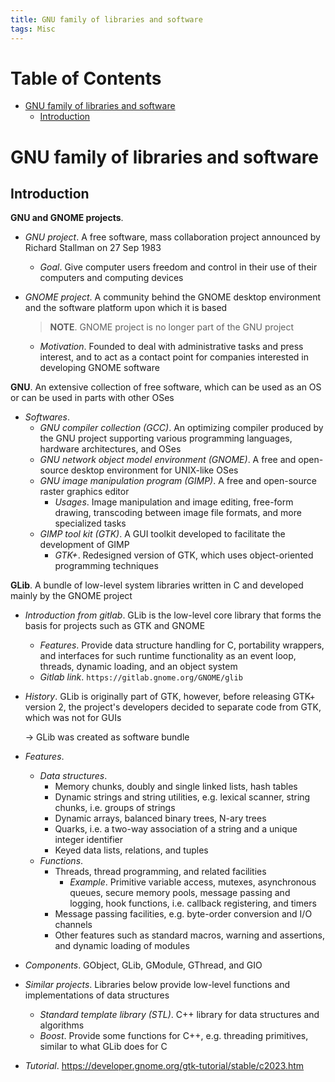 ```yaml
---
title: GNU family of libraries and software
tags: Misc
---
```


<!-- TOC titleSize:1 tabSpaces:2 depthFrom:1 depthTo:6 withLinks:1 updateOnSave:1 orderedList:0 skip:0 title:1 charForUnorderedList:* -->
# Table of Contents
* [GNU family of libraries and software](#gnu-family-of-libraries-and-software)
  * [Introduction](#introduction)
<!-- /TOC -->

# GNU family of libraries and software
## Introduction
**GNU and GNOME projects**.
* *GNU project*. A free software, mass collaboration project announced by Richard Stallman on 27 Sep 1983
    * *Goal*. Give computer users freedom and control in their use of their computers and computing devices
* *GNOME project*. A community behind the GNOME desktop environment and the software platform upon which it is based

    >**NOTE**. GNOME project is no longer part of the GNU project

    * *Motivation*. Founded to deal with administrative tasks and press interest, and to act as a contact point for companies interested in developing GNOME software

**GNU**. An extensive collection of free software, which can be used as an OS or can be used in parts with other OSes
* *Softwares*.
    * *GNU compiler collection (GCC)*. An optimizing compiler produced by the GNU project supporting various programming languages, hardware architectures, and OSes
    * *GNU network object model environment (GNOME)*. A free and open-source desktop environment for UNIX-like OSes
    * *GNU image manipulation program (GIMP)*. A free and open-source raster graphics editor
        * *Usages*. Image manipulation and image editing, free-form drawing, transcoding between image file formats, and more specialized tasks
    * *GIMP tool kit (GTK)*. A GUI toolkit developed to facilitate the development of GIMP
        * *GTK+*. Redesigned version of GTK, which uses object-oriented programming techniques

**GLib**. A bundle of low-level system libraries written in C and developed mainly by the GNOME project
* *Introduction from gitlab*. GLib is the low-level core library that forms the basis for projects such as GTK and GNOME
    * *Features*. Provide data structure handling for C, portability wrappers, and interfaces for such runtime functionality as an event loop, threads, dynamic loading, and an object system
    * *Gitlab link*. `https://gitlab.gnome.org/GNOME/glib`
* *History*. GLib is originally part of GTK, however, before releasing GTK+ version 2, the project's developers decided to separate code from GTK, which was not for GUIs

    $\to$ GLib was created as software bundle
* *Features*.
    * *Data structures*.
        * Memory chunks, doubly and single linked lists, hash tables
        * Dynamic strings and string utilities, e.g. lexical scanner, string chunks, i.e. groups of strings
        * Dynamic arrays, balanced binary trees, N-ary trees
        * Quarks, i.e. a two-way association of a string and a unique integer identifier
        * Keyed data lists, relations, and tuples
    * *Functions*.
        * Threads, thread programming, and related facilities
            * *Example*. Primitive variable access, mutexes, asynchronous queues, secure memory pools, message passing and logging, hook functions, i.e. callback registering, and timers
        * Message passing facilities, e.g. byte-order conversion and I/O channels
        * Other features such as standard macros, warning and assertions, and dynamic loading of modules
* *Components*. GObject, GLib, GModule, GThread, and GIO
* *Similar projects*. Libraries below provide low-level functions and implementations of data structures
    * *Standard template library (STL)*. C++ library for data structures and algorithms
    * *Boost*. Provide some functions for C++, e.g. threading primitives, similar to what GLib does for C
* *Tutorial*. https://developer.gnome.org/gtk-tutorial/stable/c2023.htm
